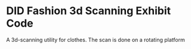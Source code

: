 
# DID Fashion 3d Scanning Exhibit Code 

   A 3d-scanning utility for clothes. 
   The scan is done on a rotating platform


